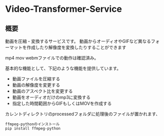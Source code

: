 # Video-Transformer-Service

##  概要
動画を圧縮・変換するサービスです。
動画からオーディオやGIFなど異なるフォーマットを作成したり解像度を変換したりすることができます

mp4 mov webmファイルでの動作は確認済み。

基本的な機能として、下記のような機能を提供しています。

- 動画ファイルを圧縮する
- 動画の解像度を変更する
- 動画のアスペクト比を変更する
- 動画をオーディオだけのmp3に変換する
- 指定した時間範囲からGIFもしくはMOVを作成する

カレントディレクトリのprocessedフォルダに処理後のファイルが置かれます、
```
ffmpeg-pythonのインストール
pip install ffmpeg-python
```

